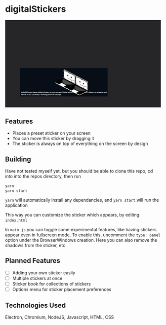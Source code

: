 # digitalStickers

<p align="center">
  <img src="images/stickers/digitalStickers.gif" alt="digitalStickers logo" />
</p>

Features
---
 - Places a preset sticker on your screen
 - You can move this sticker by dragging it
 - The sticker is always on top of everything on the screen by design

Building
---
Have not tested myself yet, but you should be able to clone this repo, cd into into the repos directory, then run

```
yarn
yarn start
```

`yarn` will automatically install any dependancies, and `yarn start` will run the application

This way you can customize the sticker which appears, by editing `index.html`

In `main.js` you can toggle some experimental features, like having stickers appear even in fullscreen mode. To enable this, uncomment the `type: panel` option under the BrowserWindows creation. Here you can also remove the shadows from the sticker, etc.

Planned Features
---
 - [ ] Adding your own sticker easily
 - [ ] Multiple stickers at once
 - [ ] Sticker book for collections of stickers
 - [ ] Options menu for sticker placement preferences

Technologies Used
---
Electron, Chromium, NodeJS, Javascript, HTML, CSS
